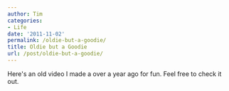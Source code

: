 ```yaml
---
author: Tim
categories:
- Life
date: '2011-11-02'
permalink: /oldie-but-a-goodie/
title: Oldie but a Goodie
url: /post/oldie-but-a-goodie/
---
```


Here's an old video I made a over a year ago for fun. Feel free to check it out.
 